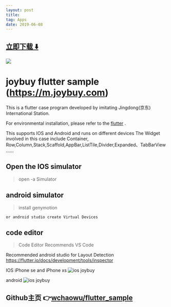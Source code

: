 ```yaml
---
layout: post
title:  
tag: Apps
date: 2019-06-08
---
```


 


## [立即下载 ️⬇️ ](https://codeload.github.com/wchaowu/flutter_sample/zip/master) 
<p-7> 

 
![](https://flutterawesome.com/content/images/2019/02/imitating-Jingdong.jpg)
 
>
> 
>

 
# joybuy flutter sample (https://m.joybuy.com)

This is a flutter case program developed by imitating Jingdong(京东) International Station.

For environmental installation, please refer to the [flutter][1] .

This supports IOS and Android and runs on different devices
The Widget involved in this case
include Container, Row,Column,Stack,Scaffold,AppBar,ListTile,Divider,Expanded、TabBarView ……

## Open the IOS simulator

> open -a Simulator

## android simulator

> install genymotion

    or android studio create Virtual Devices

## code editor

> Code Editor Recommends VS Code

Recommended android studio for Layout Detection
https://flutter.io/docs/development/tools/inspector

IOS iPhone se and iPhone xs
![ios joybuy][2]

android
![ios joybuy][3]

[1]: https://flutter.io/docs/get-started/install
[2]: ./file/ios_joybuy.png
[3]: ./file/android_joybuy.png

## Github主页 👉[wchaowu/flutter_sample](http://github.com/wchaowu/flutter_sample)